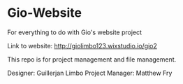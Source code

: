 # Gio-Website
For everything to do with Gio's website project

Link to website: http://giolimbo123.wixstudio.io/gio2

This repo is for project management and file management. 

Designer: Guillerjan Limbo
Project Manager: Matthew Fry
